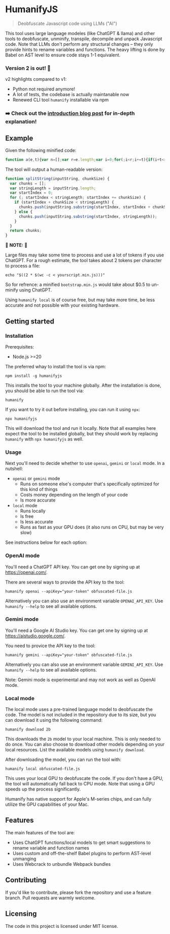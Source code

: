 # HumanifyJS
> Deobfuscate Javascript code using LLMs ("AI")

This tool uses large language modeles (like ChatGPT & llama) and other tools to
deobfuscate, unminify, transpile, decompile and unpack Javascript code. Note
that LLMs don't perform any structural changes – they only provide hints to
rename variables and functions. The heavy lifting is done by Babel on AST level
to ensure code stays 1-1 equivalent.

### Version 2 is out! 🎉

v2 highlights compared to v1:
* Python not required anymore!
* A lot of tests, the codebase is actually maintanable now
* Renewed CLI tool `humanify` installable via npm

### ➡️ Check out the [introduction blog post][blogpost] for in-depth explanation!

[blogpost]: https://thejunkland.com/blog/using-llms-to-reverse-javascript-minification

## Example

Given the following minified code:

```javascript
function a(e,t){var n=[];var r=e.length;var i=0;for(;i<r;i+=t){if(i+t<r){n.push(e.substring(i,i+t))}else{n.push(e.substring(i,r))}}return n}
```

The tool will output a human-readable version:

```javascript
function splitString(inputString, chunkSize) {
  var chunks = [];
  var stringLength = inputString.length;
  var startIndex = 0;
  for (; startIndex < stringLength; startIndex += chunkSize) {
    if (startIndex + chunkSize < stringLength) {
      chunks.push(inputString.substring(startIndex, startIndex + chunkSize));
    } else {
      chunks.push(inputString.substring(startIndex, stringLength));
    }
  }
  return chunks;
}
```

🚨 **NOTE:** 🚨

Large files may take some time to process and use a lot of tokens if you use
ChatGPT. For a rough estimate, the tool takes about 2 tokens per character to
process a file:

```shell
echo "$((2 * $(wc -c < yourscript.min.js)))"
```

So for refrence: a minified `bootstrap.min.js` would take about $0.5 to
un-minify using ChatGPT.

Using `humanify local` is of course free, but may take more time, be less
accurate and not possible with your existing hardware.

## Getting started

### Installation

Prerequisites:
* Node.js >=20

The preferred whay to install the tool is via npm:

```shell
npm install -g humanifyjs
```

This installs the tool to your machine globally. After the installation is done,
you should be able to run the tool via:

```shell
humanify
```

If you want to try it out before installing, you can run it using `npx`:

```
npx humanifyjs
```

This will download the tool and run it locally. Note that all examples here
expect the tool to be installed globally, but they should work by replacing
`humanify` with `npx humanifyjs` as well.

### Usage

Next you'll need to decide whether to use `openai`, `gemini` or `local` mode. In a
nutshell:

* `openai` or `gemini` mode
  * Runs on someone else's computer that's specifically optimized for this kind
    of things
  * Costs money depending on the length of your code
  * Is more accurate
* `local` mode
  * Runs locally
  * Is free
  * Is less accurate
  * Runs as fast as your GPU does (it also runs on CPU, but may be very slow)

See instructions below for each option:

### OpenAI mode

You'll need a ChatGPT API key. You can get one by signing up at
https://openai.com/.

There are several ways to provide the API key to the tool:
```shell
humanify openai --apiKey="your-token" obfuscated-file.js
```

Alternatively you can also use an environment variable `OPENAI_API_KEY`. Use
`humanify --help` to see all available options.

### Gemini mode

You'll need a Google AI Studio key. You can get one by signing up at
https://aistudio.google.com/.

You need to provice the API key to the tool:

```shell
humanify gemini --apiKey="your-token" obfuscated-file.js
```

Alternatively you can also use an environment variable `GEMINI_API_KEY`. Use
`humanify --help` to see all available options.

Note: Gemini mode is experimental and may not work as well as OpenAI mode.

### Local mode

The local mode uses a pre-trained language model to deobfuscate the code. The
model is not included in the repository due to its size, but you can download it
using the following command:

```shell
humanify download 2b
```

This downloads the `2b` model to your local machine. This is only needed to do
once. You can also choose to download other models depending on your local
resources. List the available models using `humanify download`.

After downloading the model, you can run the tool with:

```shell
humanify local obfuscated-file.js
```

This uses your local GPU to deobfuscate the code. If you don't have a GPU, the
tool will automatically fall back to CPU mode. Note that using a GPU speeds up
the process significantly.

Humanify has native support for Apple's M-series chips, and can fully utilize
the GPU capabilities of your Mac.

## Features

The main features of the tool are:
* Uses ChatGPT functions/local models to get smart suggestions to rename
  variable and function names
* Uses custom and off-the-shelf Babel plugins to perform AST-level unmanging
* Uses Webcrack to unbundle Webpack bundles

## Contributing

If you'd like to contribute, please fork the repository and use a feature
branch. Pull requests are warmly welcome.

## Licensing

The code in this project is licensed under MIT license.
